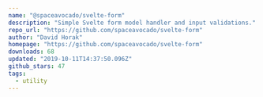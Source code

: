 ```yaml
---
name: "@spaceavocado/svelte-form"
description: "Simple Svelte form model handler and input validations."
repo_url: "https://github.com/spaceavocado/svelte-form"
author: "David Horak"
homepage: "https://github.com/spaceavocado/svelte-form"
downloads: 68
updated: "2019-10-11T14:37:50.096Z"
github_stars: 47
tags: 
  - utility
---
```

